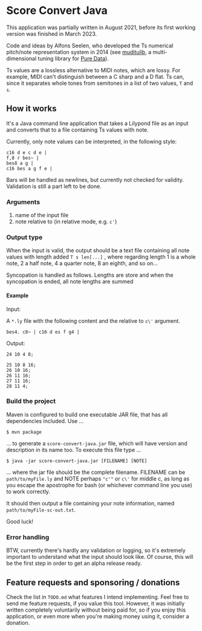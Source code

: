 # Score Convert Java

This application was partially written in August 2021, before its first working version was finished in March 2023.

Code and ideas by Alfons Seelen, who developed the Ts numerical pitch/note representation system in 2014 (see [muditulib](http://muditulib.acls.eu), a multi-dimensional tuning library for [Pure Data](https://puredata.info/)).

Ts values are a lossless alternative to MIDI notes, which are lossy. For example, MIDI can't distinguish between a C sharp and a D flat. Ts can, since it separates whole tones from semitones in a list of two values, `T` and `s`.

## How it works

It's a Java command line application that takes a Lilypond file as an input and converts that to a file containing Ts values with note.

Currently, only note values can be interpreted, in the following style:

```
c16 d e c d e |
f,8 r bes~ |
bes8 a g |
c16 bes a g f e |
```

Bars will be handled as newlines, but currently not checked for validity. Validation is still a part left to be done. 

### Arguments

1. name of the input file
2. note relative to (in relative mode, e.g. `c'`)

### Output type

When the input is valid, the output should be a text file containing all note values with length added `T s len[...]` , where regarding length 1 is a whole note, 2 a half note, 4 a quarter note, 8 an eighth, and so on...

Syncopation is handled as follows. Lengths are store and when the syncopation is ended, all note lengths are summed

#### Example

Input:

A `*.ly` file with the following content and the relative to `c\'` argument.

```
bes4. c8~ | c16 d es f g4 |
```
 Output:

```
24 10 4 8;

25 10 8 16;
26 10 16;
26 11 16;
27 11 16;
28 11 4;

```

### Build the project

Maven is configured to build one executable JAR file, that has all dependencies included. Use ...

`$ mvn package`

... to generate a `score-convert-java.jar` file, which will have version and description in its name too. To execute this file type ...

`$ java -jar score-convert-java.jar [FILENAME] [NOTE]`

... where the jar file should be the complete filename. FILENAME can be `path/to/myFile.ly` and NOTE perhaps `"c'"` or `c\'` for middle c, as long as you escape the apostrophe for bash (or whichever command line you use) to work correctly.

It should then output a file containing your note information, named `path/to/myFile-sc-out.txt`.

Good luck!

### Error handling

BTW, currently there's hardly any validation or logging, so it's extremely important to understand what the input should look like. Of course, this will be the first step in order to get an alpha release ready.

## Feature requests and sponsoring / donations

Check the list in `TODO.md` what features I intend implementing.
Feel free to send me feature requests, if you value this tool.
However, it was initially written completely voluntarily without being paid for, so if you enjoy this application, or even more when you're making money using it, consider a donation.